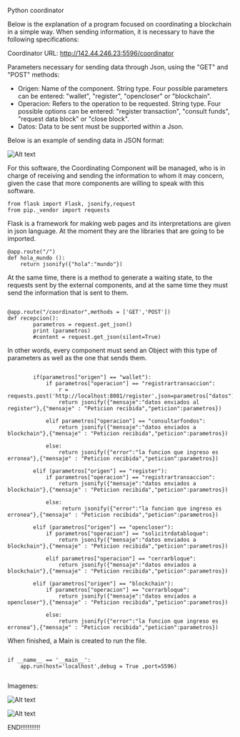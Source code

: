 Python coordinator

Below is the explanation of a program focused on coordinating a blockchain in a simple way.
When sending information, it is necessary to have the following specifications:

Coordinator URL: http://142.44.246.23:5596/coordinator

Parameters necessary for sending data through Json, using the "GET" and "POST" methods:
* Origen: Name of the component. String type. Four possible parameters can be entered: "wallet", "register", "opencloser" or "blockchain".
* Operacion: Refers to the operation to be requested. String type. Four possible options can be entered: "register transaction", "consult funds", "request data block" or "close block".
* Datos: Data to be sent must be supported within a Json.

Below is an example of sending data in JSON format:

![Alt text](https://github.com/JohanStivenMartinez/CordinationPython/blob/master/assets/image3.jpg "Respuesta Erronea")


For this software, the Coordinating Component will be managed, 
who is in charge of receiving and sending the information to whom it may concern, 
given the case that more components are willing to speak with this software.

 ```
from flask import Flask, jsonify,request
from pip._vendor import requests
```

Flask is a framework for making web pages and its interpretations are given in json language. 
At the moment they are the libraries that are going to be imported.

```
@app.route("/")
def hola_mundo ():
    return jsonify({"hola":"mundo"})
```
At the same time, there is a method to generate a waiting state, 
to the requests sent by the external components, and at the same time they must send the information that is sent to them.


```

@app.route("/coordinator",methods = ['GET','POST'])
def recepcion(): 
        parametros = request.get_json()
        print (parametros)
        #content = request.get_json(silent=True)
```

In other words, every component must send an Object with this type of parameters as well as the one that sends them.

```
        
        if(parametros["origen"] == "wallet"):
            if parametros["operacion"] == "registrartransaccion":
                r = requests.post('http://localhost:8081/register',json=parametros["datos"])
                return jsonify({"mensaje":"datos enviados al register"},{"mensaje" : "Peticion recibida","peticion":parametros})

            elif parametros["operacion"] == "consultarfondos":
                return jsonify({"mensaje":"datos enviados a blockchain"},{"mensaje" : "Peticion recibida","peticion":parametros})

            else:
                return jsonify({"error":"la funcion que ingreso es erronea"},{"mensaje" : "Peticion recibida","peticion":parametros})

        elif (parametros["origen"] == "register"):
            if parametros["operacion"] == "registrartransaccion":
                return jsonify({"mensaje":"datos enviados a blockchain"},{"mensaje" : "Peticion recibida","peticion":parametros})

            else:
                 return jsonify({"error":"la funcion que ingreso es erronea"},{"mensaje" : "Peticion recibida","peticion":parametros})

        elif (parametros["origen"] == "opencloser"):
            if parametros["operacion"] == "solicitrdatabloque":
                return jsonify({"mensaje":"datos enviados a blockchain"},{"mensaje" : "Peticion recibida","peticion":parametros})
            
            elif parametros["operacion"] == "cerrarbloque":
                return jsonify({"mensaje":"datos enviados a blockchain"},{"mensaje" : "Peticion recibida","peticion":parametros}) 

        elif (parametros["origen"] == "blockchain"):
            if parametros["operacion"] == "cerrarbloque":
                return jsonify({"mensaje":"datos enviados a opencloser"},{"mensaje" : "Peticion recibida","peticion":parametros})
            
            else:
                return jsonify({"error":"la funcion que ingreso es erronea"},{"mensaje" : "Peticion recibida","peticion":parametros})
```

When finished, a Main is created to run the file.

```

if __name__ == '__main__':
    app.run(host='localhost',debug = True ,port=5596)
 
```
Imagenes:

![Alt text](https://github.com/JohanStivenMartinez/CordinationPython/blob/master/assets/imagex.jpg "Ejemplo de petición y respuesta")

![Alt text](https://github.com/JohanStivenMartinez/CordinationPython/blob/master/assets/image5.jpg "Ejemplo de respuesta")



END!!!!!!!!!!!
